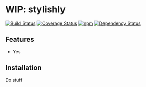 # WIP: stylishly
[![Build Status](https://img.shields.io/circleci/project/nathanmarks/stylishly/master.svg?style=flat-square)](https://circleci.com/gh/nathanmarks/stylishly)
[![Coverage Status](https://img.shields.io/codecov/c/github/nathanmarks/stylishly/master.svg?style=flat-square)](https://codecov.io/github/nathanmarks/stylishly?branch=master)
[![npm](https://img.shields.io/npm/v/stylishly.svg?style=flat-square)]()
[![Dependency Status](https://david-dm.org/nathanmarks/stylishly.svg?style=flat-square)](https://david-dm.org/nathanmarks/stylishly)

## Features

- Yes

## Installation

Do stuff
